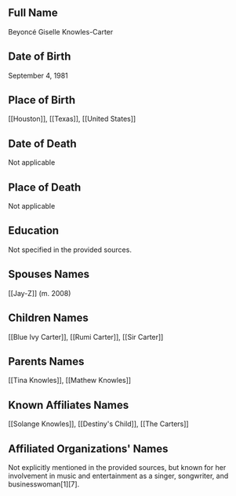 ## Full Name
Beyoncé Giselle Knowles-Carter

## Date of Birth
September 4, 1981

## Place of Birth
[[Houston]], [[Texas]], [[United States]]

## Date of Death
Not applicable

## Place of Death
Not applicable

## Education
Not specified in the provided sources.

## Spouses Names
[[Jay-Z]] (m. 2008)

## Children Names
[[Blue Ivy Carter]], [[Rumi Carter]], [[Sir Carter]]

## Parents Names
[[Tina Knowles]], [[Mathew Knowles]]

## Known Affiliates Names
[[Solange Knowles]], [[Destiny's Child]], [[The Carters]]

## Affiliated Organizations' Names
Not explicitly mentioned in the provided sources, but known for her involvement in music and entertainment as a singer, songwriter, and businesswoman[1][7].

